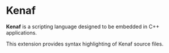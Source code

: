 # Kenaf

**Kenaf** is a scripting language designed to be embedded in C++ applications.

This extension provides syntax highlighting of Kenaf source files.

